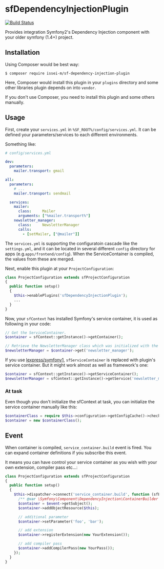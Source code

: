 sfDependencyInjectionPlugin
===========================

[![Build Status](https://travis-ci.org/issei-m/sfDependencyInjectionPlugin.svg?branch=master)](https://travis-ci.org/issei-m/sfDependencyInjectionPlugin)

Provides integration Symfony2's Dependency Injection component with your older symfony (1.4+) project.

Installation
------------

Using Composer would be best way:

```
$ composer require issei-m/sf-dependency-injection-plugin
```

Here, Composer would install this plugin in your `plugins` directory and some other libraries plugin depends on into `vendor`.

If you don't use Composer, you need to install this plugin and some others manually.

Usage
-----

First, create your `services.yml` in `%SF_ROOT%/config/services.yml`. It can be defined your parameters/services to each different environments.

Something like:

```yaml
# config/services.yml

dev:
  parameters:
    mailer.transport: gmail

all:
  parameters:
    # ...
    mailer.transport: sendmail

  services:
    mailer:
      class:     Mailer
      arguments: ["%mailer.transport%"]
    newsletter_manager:
      class:     NewsletterManager
      calls:
        - [setMailer, ["@mailer"]]
```

The `services.yml` is supporting the configuratoin cascade like the `settings.yml`, and it can be located in several different `config` directory for apps (e.g.`apps/frontend/config`).
When the ServiceContainer is compiled, the values from these are merged.

Next, enable this plugin at your `ProjectConfiguration`:

```php
class ProjectConfiguration extends sfProjectConfiguration
{
  public function setup()
  {
    $this->enablePlugins('sfDependencyInjectionPlugin');
    ...
  }
}
```

Now, your `sfContext` has installed Symfony's service container, it is used as following in your code:

```php
// Get the ServiceContainer.
$container = sfContext::getInstance()->getContainer();

// Retrieve the NewsletterManager class which was initialized with the Mailer.
$newsletterManager = $container->get('newsletter_manager');
```

If you use [lexpress/symfony1], `sfServiceContainer` is replaced with plugin's service container. But it might work almost as well as framework's one:

```php
$container = sfContext::getInstance()->getServiceContainer();
$newsletterManager = sfContext::getInstance()->getService('newsletter_manager');
```

### At task

Even though you don't initialize the sfContext at task, you can initialize the service container manually like this:
  
```php
$containerClass = require $this->configuration->getConfigCache()->checkConfig('config/services.yml', true);
$container = new $containerClass();
```

Event
-----

When container is compiled, `service_container.build` event is fired. You can expand container definitions if you subscribe this event.

It means you can have control your service container as you wish with your own extension, compiler pass etc...:
 
```php
class ProjectConfiguration extends sfProjectConfiguration
{
  public function setup()
  {
    $this->dispatcher->connect('service_container.build', function (sfEvent $event) {
      /** @var \Symfony\Component\DependencyInjection\ContainerBuilder $container */
      $container = $event->getSubject();
      $container->addObjectResource($this);

      // additional parameter
      $container->setParameter('foo', 'bar');

      // add extension
      $container->registerExtension(new YourExtension());

      // add compiler pass
      $container->addCompilerPass(new YourPass());
    });
  }
}
```

[lexpress/symfony1]: https://github.com/LExpress/symfony1
